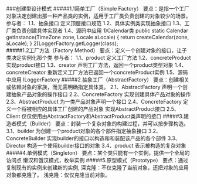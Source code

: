 ###创建型设计模式
#####1.1简单工厂（Simple Factory）
要点：是指一个工厂对象决定创建出那一种产品类的实例，适用于工厂类负责创建的对象较少的场景。
    参与者：
    1.1、抽象接口
         定义顶层接口规范
    1.2、具体实例类实现抽象接口
    1.3、工厂类负责创建具体实现者
    1.4、源码中应用
       1)Calendar类
       public static Calendar getInstance(TimeZone zone,
                                              Locale aLocale)
           {
               return createCalendar(zone, aLocale);
           }
        2)LoggerFactory.getLogger(class);          
#####1.2工厂方法（Factory Method）
要点：定义一个创建对象的接口，让子类决定实例化那个类
        参与者：
        1.1、product 
            定义工厂方法
        1.2、concreteProduct 
            实现product接口
        1.3、creator
            声明工厂方法，返回一个product类型对象
        1.4、concreteCreator 
            重新定义工厂方法已返回一个concreteProduct实例
        1.5、源码中应用
             ILoggerFactory
#####2.抽象工厂（AbstractFactory）
要点：创建相关或依赖对象的家族，而无需明确指定具体类。
        2.1、AbstractFactory
            声明一个创建抽象产品对象的操作接口 
        2.2、ConcreteFactory
            实现创建具体产品对象的操作
        2.3、AbstractProduct 
            为一类产品对象声明一个接口
        2.4、ConcreteFactory
            定义一个将被相应的具体工厂创建的产品对象
            实现AbstractProduct接口
        2.5、 Client
           仅仅使用由AbstractFactory和AbstractProduct类声明的接口
#####3.建造者模式（Builder）
要点：封装一个复杂对象的构建过程，并可以按步骤构造。
        3.1、builder
            为创建一个product对象的各个部件指定抽象接口
        3.2、ConcreteBuilder 
            实现builder的接口以构造和和装配该产品的各个部件
        3.3、Director
            构造一个使用builder接口的对象
        3.4、product
            表示被构造的复杂对象
#####4.单例模式（Singleton）
        要点：某个类只能有一个实例，提供一个全局的访问点
        懒汉和饿汉模式，枚举实例
#####5.原型模式（Prototype）
要点：通过复制现有的实例来创建新的实例,
深克隆：不仅克隆了当前对象，还把对象的应用对象都克隆了。
浅克隆：仅仅克隆当前对象。
    